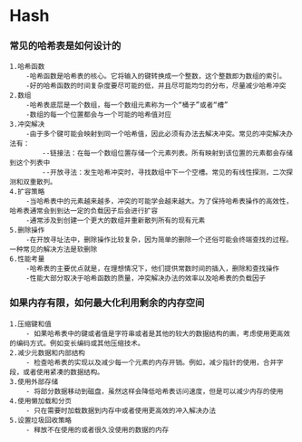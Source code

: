 # Hash

### 常见的哈希表是如何设计的

    1.哈希函数
        -哈希函数是哈希表的核心。它将输入的键转换成一个整数，这个整数即为数组的索引。
        -好的哈希函数的时间复杂度要尽可能的低，并且尽可能均匀的分布，尽量减少哈希冲突
    2.数组
        -哈希表底层是一个数组，每一个数组元素称为一个“桶子”或者“槽”
        -数组的每一个位置都会与一个可能的哈希值对应
    3.冲突解决
        -由于多个键可能会映射到同一个哈希值，因此必须有办法去解决冲突。常见的冲突解决办法有：
            --链接法：在每一个数组位置存储一个元素列表。所有映射到该位置的元素都会存储到这个列表中
            --开放寻法：发生哈希冲突时，寻找数组中下一个空槽。常见的有线性探测，二次探测和双重散列。
    4.扩容策略
        -当哈希表中的元素越来越多，冲突的可能学会越来越大。为了保持哈希表操作的高效性，哈希表通常会到到达一定的负载因子后会进行扩容
        -通常涉及到创建一个更大的数组并重新散列所有的现有元素
    5.删除操作
        -在开放寻址法中，删除操作比较复杂，因为简单的删除一个还俗可能会终端查找的过程。一种常见的解决方法是软删除
    6.性能考量
        -哈希表的主要优点就是，在理想情况下，他们提供常数时间的插入，删除和查找操作
        -性能大部分取决于哈希函数的质量，冲突解决办法的效率以及哈希表的负载因子

### 如果内存有限，如何最大化利用剩余的内存空间

    1.压缩键和值
        - 如果哈希表中的键或者值是字符串或者是其他的较大的数据结构的画，考虑使用更高效的编码方式。例如变长编码或其他压缩技术。
    2.减少元数据和内部结构
        - 检查哈希表的实现以及减少每一个元素的内存开销。例如，减少指针的使用，合并字段，或者使用紧凑的数据结构。
    3.使用外部存储
        - 将部分数据移动到磁盘，虽然这样会降低哈希表访问速度，但是可以减少内存的使用
    4.使用懒加载和分页
        - 只在需要时加载数据到内存中或者使用更高效的冲入解决办法
    5.设置垃圾回收策略
        - 释放不在使用的或者很久没使用的数据的内存
    


